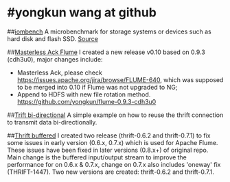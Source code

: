 #yongkun wang at github
=================

##[iombench](http://yongkun.github.io/iombench/) 
A microbenchmark for storage systems or devices such as hard disk and flash SSD. 
[Source](https://github.com/yongkun/iombench)

##[Masterless Ack Flume](http://yongkun.github.io/flume-0.9.3-cdh3u0-rakuten/)
I created a new release v0.10 based on 0.9.3 (cdh3u0), major changes include: 
- Masterless Ack, please check https://issues.apache.org/jira/browse/FLUME-640, which was supposed to be merged into 0.10 if Flume was not upgraded to NG; 
- Append to HDFS with new file rotation method.
https://github.com/yongkun/flume-0.9.3-cdh3u0

##[Trift bi-directional](http://yongkun.github.io/thrift-reuse-conn)
A simple example on how to reuse the thrift connection to transmit data bi-directionally.

##[Thrift buffered](http://yongkun.github.io/thrift/)
I created two release (thrift-0.6.2 and thrift-0.7.1) to fix some issues in early version (0.6.x, 0.7.x) which is used for Apache Flume. These issues have been fixed in later versions (0.8.x+) of original repo. Main change is the buffered input/output stream to improve the performance for on 0.6.x & 0.7.x, change on 0.7.x also includes 'oneway' fix (THRIFT-1447). Two new versions are created: thrift-0.6.2 and thrift-0.7.1.
